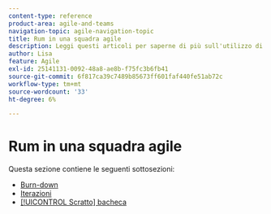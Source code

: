 ```yaml
---
content-type: reference
product-area: agile-and-teams
navigation-topic: agile-navigation-topic
title: Rum in una squadra agile
description: Leggi questi articoli per saperne di più sull'utilizzo di Scrum in un team agile.
author: Lisa
feature: Agile
exl-id: 25141131-0092-48a8-ae8b-f75fc3b6fb41
source-git-commit: 6f817ca39c7489b85673ff601faf440fe51ab72c
workflow-type: tm+mt
source-wordcount: '33'
ht-degree: 6%

---
```


# Rum in una squadra agile

Questa sezione contiene le seguenti sottosezioni:

* [Burn-down](../../agile/use-scrum-in-an-agile-team/burndown/burndown.md)
* [Iterazioni](../../agile/use-scrum-in-an-agile-team/iterations/iterations.md)
* [[!UICONTROL Scratto] bacheca](../../agile/use-scrum-in-an-agile-team/scrum-board/scrum-board.md)
